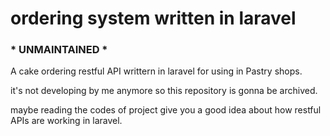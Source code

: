 # ordering system written in laravel 
### * UNMAINTAINED *
A cake ordering restful API writtern in laravel for using in Pastry shops.

it's not developing by me anymore so this repository is gonna be archived.

maybe reading the codes of project give you a good idea about how restful APIs are working in laravel.
